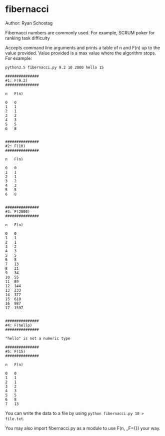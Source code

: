 # fibernacci

Author: Ryan Schostag

Fibernacci numbers are commonly used. For example, SCRUM poker for ranking 
task difficulty

Accepts command line arguments and prints a table of n and F(n) up to the value provided. Value provided is a max value where the algorithm stops. For example:
    
    python3.5 fibernacci.py 9.2 10 2000 hello 15
    
    ###############
    #1: F(9.2)
    ###############
    
    n	F(n)
    
    0	0
    1	1
    2	1
    3	2
    4	3
    5	5
    6	8
    
    
    ###############
    #2: F(10)
    ###############
    
    n	F(n)
    
    0	0
    1	1
    2	1
    3	2
    4	3
    5	5
    6	8
    
    
    ###############
    #3: F(2000)
    ###############
    
    n	F(n)
    
    0	0
    1	1
    2	1
    3	2
    4	3
    5	5
    6	8
    7	13
    8	21
    9	34
    10	55
    11	89
    12	144
    13	233
    14	377
    15	610
    16	987
    17	1597
    
    
    ###############
    #4: F(hello)
    ###############
    
    "hello" is not a numeric type
    
    ###############
    #5: F(15)
    ###############
    
    n	F(n)
    
    0	0
    1	1
    2	1
    3	2
    4	3
    5	5
    6	8
    7	13
    

You can write the data to a file by using `python fibernacci.py 10 > file.txt`.

You may also import fibernacci.py as a module to use F(n, _F={}) your way.
